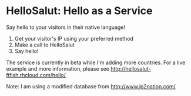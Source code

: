 HelloSalut: Hello as a Service
==============================

Say hello to your visitors in their native language!

1. Get your visitor's IP using your preferred method
2. Make a call to HelloSalut
3. Say hello!

The service is currently in beta while I'm adding more countries. For a live example and more information, please see http://hellosalut-ftfish.rhcloud.com/hello/

Note: I am using a modified database from http://www.ip2nation.com/